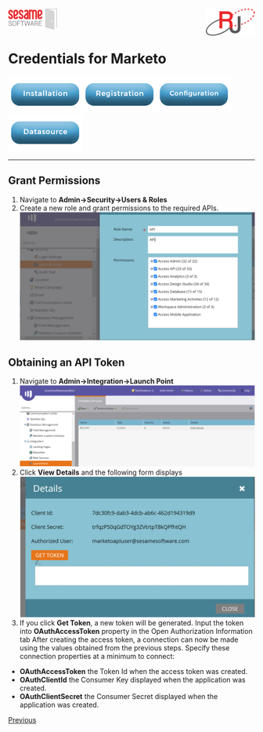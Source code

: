 <img  src="../../images/SesameSoftwareLogo-2020Final.png" width="100"><img align=right src="../../images/RJOrbitLogo-2021Final.png" width="100">

# Credentials for Marketo

[![Installation](../../images/Button_Installation.png)](../../guides/installguide.md)[![Registration](../../images/Button_Registration.png)](../../guides/RegistrationGuide.md)[![Configuration](../../images/Button_Configuration.png)](../../guides/configurationGuide.md)[![Datasource](../../images/Button_Datasource.png)](../README.md)

---

## Grant Permissions

1. Navigate to **Admin&rarr;Security&rarr;Users & Roles**
2. Create a new role and grant permissions to the required APIs.
![account id](../../images/MarketoCreds1.PNG)

## Obtaining an API Token

1. Navigate to **Admin&rarr;Integration&rarr;Launch Point**
![Manage Authentication](../../images/MarketoCreds2.PNG)
2. Click **View Details** and the following form displays
![Manage Authentication](../../images/MarketoCreds3.PNG)
3. If you click **Get Token**, a new token will be generated.
Input the token into **OAuthAccessToken** property in the Open Authorization Information tab
After creating the access token, a connection can now be made using the values obtained from the previous steps. Specify these connection properties at a minimum to connect:

- **OAuthAccessToken** the Token Id when the access token was created.
- **OAuthClientId** the Consumer Key displayed when the application was created.
- **OAuthClientSecret** the Consumer Secret displayed when the application was created.

[Previous](../marketo.md)
